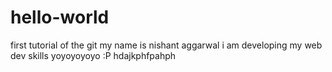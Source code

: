 # hello-world
first tutorial of the git
my name is nishant aggarwal
i am developing my web dev skills
yoyoyoyoyo :P
hdajkphfpahph
